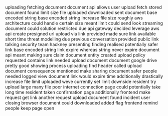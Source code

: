 uploading fetching document document api allows user upload fetch stored document found limit size file uploaded downloaded sent document base encoded string base encoded string increase file size roughly aws architecture could handle certain size meant limit could send look streaming document could solution restricted due api gateway decided leverage aws api create presigned url upload via link provided made sure link available short time threat modelling due previous conversation provided public link talking security team hackney presenting finding realised potentially safer link base encoded string link expire whereas string never expire document api meant making sure claim document entity created upload policy requested contains link needed upload document document google drive pretty good showing process uploading find header called upload document consequence mentioned make sharing document safer people needed logged view document link would expire time additionally drastically increase file limit uploaded weve currently set limit downside resident try upload large many file poor internet connection page could potentially take long time resident taken confirmation page additionally frontend make request get link another request upload document found incident user closing browser document could downloaded added flag frontend remind people keep page open